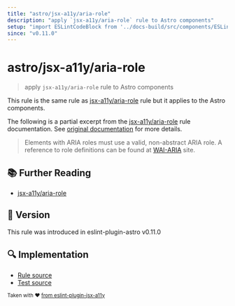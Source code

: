 ```yaml
---
title: "astro/jsx-a11y/aria-role"
description: "apply `jsx-a11y/aria-role` rule to Astro components"
setup: "import ESLintCodeBlock from '../docs-build/src/components/ESLintCodeBlockWrap.astro'"
since: "v0.11.0"
---
```


# astro/jsx-a11y/aria-role

> apply `jsx-a11y/aria-role` rule to Astro components

This rule is the same rule as [jsx-a11y/aria-role] rule but it applies to the Astro components.

[jsx-a11y/aria-role]: https://github.com/jsx-eslint/eslint-plugin-jsx-a11y/tree/HEAD/docs/rules/aria-role.md

The following is a partial excerpt from the [jsx-a11y/aria-role] rule documentation. See [original documentation][jsx-a11y/aria-role] for more details.

> Elements with ARIA roles must use a valid, non-abstract ARIA role. A reference to role definitions can be found at [WAI-ARIA](https://www.w3.org/TR/wai-aria/#role_definitions) site.

## :books: Further Reading

- [jsx-a11y/aria-role]

## :rocket: Version

This rule was introduced in eslint-plugin-astro v0.11.0

## :mag: Implementation

- [Rule source](https://github.com/ota-meshi/eslint-plugin-astro/blob/main/src/rules/jsx-a11y/aria-role.ts)
- [Test source](https://github.com/ota-meshi/eslint-plugin-astro/blob/main/tests/src/rules/jsx-a11y/aria-role.ts)

<sup>Taken with ❤️ [from eslint-plugin-jsx-a11y](https://github.com/jsx-eslint/eslint-plugin-jsx-a11y/tree/HEAD/docs/rules/aria-role.md)</sup>
